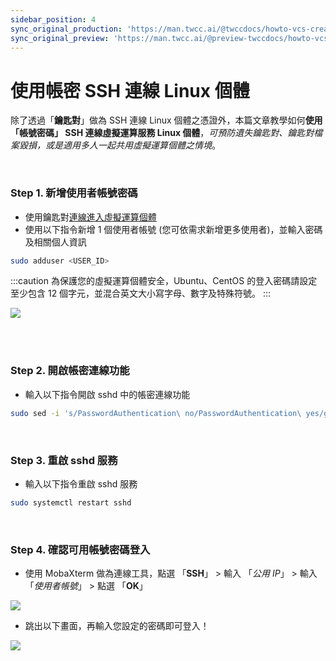 ```yaml
---
sidebar_position: 4
sync_original_production: 'https://man.twcc.ai/@twccdocs/howto-vcs-create-usr-linux-zh' 
sync_original_preview: 'https://man.twcc.ai/@preview-twccdocs/howto-vcs-create-usr-linux-zh' 
---
```


# 使用帳密 SSH 連線 Linux 個體


除了透過「**鑰匙對**」做為 SSH 連線 Linux 個體之憑證外，本篇文章教學如何**使用「帳號密碼」 SSH 連線虛擬運算服務 Linux 個體**，*可預防遺失鑰匙對、鑰匙對檔案毀損，或是適用多人一起共用虛擬運算個體之情境*。

<br/>


### Step 1. 新增使用者帳號密碼

- 使用鑰匙對[連線進入虛擬運算個體](https://man.twcc.ai/@twccdocs/vcs-guide-connect-to-linux-from-windows-zh)
- 使用以下指令新增 1 個使用者帳號 (您可依需求新增更多使用者)，並輸入密碼及相關個人資訊

```bash
sudo adduser <USER_ID>
```

:::caution
為保護您的虛擬運算個體安全，Ubuntu、CentOS 的登入密碼請設定至少包含 12 個字元，並混合英文大小寫字母、數字及特殊符號。
:::

![](https://cos.twcc.ai/SYS-MANUAL/uploads/upload_3feb85f4dd3cb0590d2f974aea9279bc.png)

<br/>

<br/>


### Step 2. 開啟帳密連線功能

- 輸入以下指令開啟 sshd 中的帳密連線功能

```bash
sudo sed -i 's/PasswordAuthentication\ no/PasswordAuthentication\ yes/g' /etc/ssh/sshd_config
```

<br/>


### Step 3. 重啟 sshd 服務

- 輸入以下指令重啟 sshd 服務

```bash
sudo systemctl restart sshd
```

<br/>


### Step 4. 確認可用帳號密碼登入

- 使用 MobaXterm 做為連線工具，點選 「**SSH**」 > 輸入 「*公用 IP*」 > 輸入 「*使用者帳號*」 > 點選  「**OK**」

![](https://cos.twcc.ai/SYS-MANUAL/uploads/upload_6e8b4c94c4b6537e5c57d23062335baa.png)

- 跳出以下畫面，再輸入您設定的密碼即可登入！

![](https://cos.twcc.ai/SYS-MANUAL/uploads/upload_9711b273491092fd4016073a2d89be75.png)
